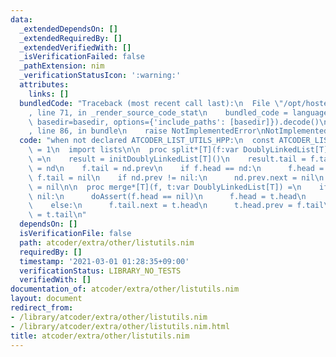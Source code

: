 ```yaml
---
data:
  _extendedDependsOn: []
  _extendedRequiredBy: []
  _extendedVerifiedWith: []
  _isVerificationFailed: false
  _pathExtension: nim
  _verificationStatusIcon: ':warning:'
  attributes:
    links: []
  bundledCode: "Traceback (most recent call last):\n  File \"/opt/hostedtoolcache/Python/3.10.7/x64/lib/python3.10/site-packages/onlinejudge_verify/documentation/build.py\"\
    , line 71, in _render_source_code_stat\n    bundled_code = language.bundle(stat.path,\
    \ basedir=basedir, options={'include_paths': [basedir]}).decode()\n  File \"/opt/hostedtoolcache/Python/3.10.7/x64/lib/python3.10/site-packages/onlinejudge_verify/languages/nim.py\"\
    , line 86, in bundle\n    raise NotImplementedError\nNotImplementedError\n"
  code: "when not declared ATCODER_LIST_UTILS_HPP:\n  const ATCODER_LIST_UTILS_HPP*\
    \ = 1\n  import lists\n\n  proc split*[T](f:var DoublyLinkedList[T], nd:DoublyLinkedNode[T]):DoublyLinkedList[T]\
    \ =\n    result = initDoublyLinkedList[T]()\n    result.tail = f.tail\n    result.head\
    \ = nd\n    f.tail = nd.prev\n    if f.head == nd:\n      f.head = nil\n     \
    \ f.tail = nil\n    if nd.prev != nil:\n      nd.prev.next = nil\n    nd.prev\
    \ = nil\n\n  proc merge*[T](f, t:var DoublyLinkedList[T]) =\n    if f.tail ==\
    \ nil:\n      doAssert(f.head == nil)\n      f.head = t.head\n      f.tail = t.tail\n\
    \    else:\n      f.tail.next = t.head\n      t.head.prev = f.tail\n      f.tail\
    \ = t.tail\n"
  dependsOn: []
  isVerificationFile: false
  path: atcoder/extra/other/listutils.nim
  requiredBy: []
  timestamp: '2021-03-01 01:28:35+09:00'
  verificationStatus: LIBRARY_NO_TESTS
  verifiedWith: []
documentation_of: atcoder/extra/other/listutils.nim
layout: document
redirect_from:
- /library/atcoder/extra/other/listutils.nim
- /library/atcoder/extra/other/listutils.nim.html
title: atcoder/extra/other/listutils.nim
---
```

